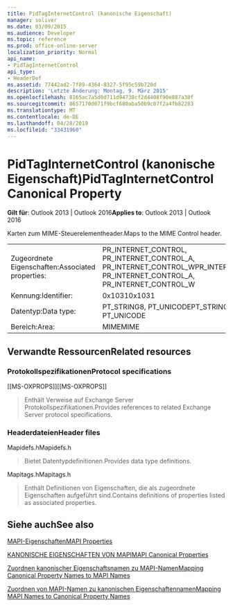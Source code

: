 ```yaml
---
title: PidTagInternetControl (kanonische Eigenschaft)
manager: soliver
ms.date: 03/09/2015
ms.audience: Developer
ms.topic: reference
ms.prod: office-online-server
localization_priority: Normal
api_name:
- PidTagInternetControl
api_type:
- HeaderDef
ms.assetid: 77442ad2-7f89-4364-8327-5f95c59b720d
description: 'Letzte Änderung: Montag, 9. März 2015'
ms.openlocfilehash: 8165ac7a5d0d711d94738cf2d4408f90e887a30f
ms.sourcegitcommit: 8657170d071f9bcf680aba50b9c07f2a4fb82283
ms.translationtype: MT
ms.contentlocale: de-DE
ms.lasthandoff: 04/28/2019
ms.locfileid: "33431960"
---
```

# <a name="pidtaginternetcontrol-canonical-property"></a><span data-ttu-id="fd47d-103">PidTagInternetControl (kanonische Eigenschaft)</span><span class="sxs-lookup"><span data-stu-id="fd47d-103">PidTagInternetControl Canonical Property</span></span>

  
  
<span data-ttu-id="fd47d-104">**Gilt für**: Outlook 2013 | Outlook 2016</span><span class="sxs-lookup"><span data-stu-id="fd47d-104">**Applies to**: Outlook 2013 | Outlook 2016</span></span> 
  
<span data-ttu-id="fd47d-105">Karten zum MIME-Steuerelementheader.</span><span class="sxs-lookup"><span data-stu-id="fd47d-105">Maps to the MIME Control header.</span></span>
  
|||
|:-----|:-----|
|<span data-ttu-id="fd47d-106">Zugeordnete Eigenschaften:</span><span class="sxs-lookup"><span data-stu-id="fd47d-106">Associated properties:</span></span>  <br/> |<span data-ttu-id="fd47d-107">PR_INTERNET_CONTROL, PR_INTERNET_CONTROL_A, PR_INTERNET_CONTROL_W</span><span class="sxs-lookup"><span data-stu-id="fd47d-107">PR_INTERNET_CONTROL, PR_INTERNET_CONTROL_A, PR_INTERNET_CONTROL_W</span></span>  <br/> |
|<span data-ttu-id="fd47d-108">Kennung:</span><span class="sxs-lookup"><span data-stu-id="fd47d-108">Identifier:</span></span>  <br/> |<span data-ttu-id="fd47d-109">0x1031</span><span class="sxs-lookup"><span data-stu-id="fd47d-109">0x1031</span></span>  <br/> |
|<span data-ttu-id="fd47d-110">Datentyp:</span><span class="sxs-lookup"><span data-stu-id="fd47d-110">Data type:</span></span>  <br/> |<span data-ttu-id="fd47d-111">PT_STRING8, PT_UNICODE</span><span class="sxs-lookup"><span data-stu-id="fd47d-111">PT_STRING8, PT_UNICODE</span></span>  <br/> |
|<span data-ttu-id="fd47d-112">Bereich:</span><span class="sxs-lookup"><span data-stu-id="fd47d-112">Area:</span></span>  <br/> |<span data-ttu-id="fd47d-113">MIME</span><span class="sxs-lookup"><span data-stu-id="fd47d-113">MIME</span></span>  <br/> |
   
## <a name="related-resources"></a><span data-ttu-id="fd47d-114">Verwandte Ressourcen</span><span class="sxs-lookup"><span data-stu-id="fd47d-114">Related resources</span></span>

### <a name="protocol-specifications"></a><span data-ttu-id="fd47d-115">Protokollspezifikationen</span><span class="sxs-lookup"><span data-stu-id="fd47d-115">Protocol specifications</span></span>

<span data-ttu-id="fd47d-116">[[MS-OXPROPS]]</span><span class="sxs-lookup"><span data-stu-id="fd47d-116">[[MS-OXPROPS]]</span></span> 
  
> <span data-ttu-id="fd47d-117">Enthält Verweise auf Exchange Server Protokollspezifikationen.</span><span class="sxs-lookup"><span data-stu-id="fd47d-117">Provides references to related Exchange Server protocol specifications.</span></span>
    
### <a name="header-files"></a><span data-ttu-id="fd47d-118">Headerdateien</span><span class="sxs-lookup"><span data-stu-id="fd47d-118">Header files</span></span>

<span data-ttu-id="fd47d-119">Mapidefs.h</span><span class="sxs-lookup"><span data-stu-id="fd47d-119">Mapidefs.h</span></span>
  
> <span data-ttu-id="fd47d-120">Bietet Datentypdefinitionen.</span><span class="sxs-lookup"><span data-stu-id="fd47d-120">Provides data type definitions.</span></span>
    
<span data-ttu-id="fd47d-121">Mapitags.h</span><span class="sxs-lookup"><span data-stu-id="fd47d-121">Mapitags.h</span></span>
  
> <span data-ttu-id="fd47d-122">Enthält Definitionen von Eigenschaften, die als zugeordnete Eigenschaften aufgeführt sind.</span><span class="sxs-lookup"><span data-stu-id="fd47d-122">Contains definitions of properties listed as associated properties.</span></span>
    
## <a name="see-also"></a><span data-ttu-id="fd47d-123">Siehe auch</span><span class="sxs-lookup"><span data-stu-id="fd47d-123">See also</span></span>



[<span data-ttu-id="fd47d-124">MAPI-Eigenschaften</span><span class="sxs-lookup"><span data-stu-id="fd47d-124">MAPI Properties</span></span>](mapi-properties.md)
  
[<span data-ttu-id="fd47d-125">KANONISCHE EIGENSCHAFTEN VON MAPI</span><span class="sxs-lookup"><span data-stu-id="fd47d-125">MAPI Canonical Properties</span></span>](mapi-canonical-properties.md)
  
[<span data-ttu-id="fd47d-126">Zuordnen kanonischer Eigenschaftsnamen zu MAPI-Namen</span><span class="sxs-lookup"><span data-stu-id="fd47d-126">Mapping Canonical Property Names to MAPI Names</span></span>](mapping-canonical-property-names-to-mapi-names.md)
  
[<span data-ttu-id="fd47d-127">Zuordnen von MAPI-Namen zu kanonischen Eigenschaftennamen</span><span class="sxs-lookup"><span data-stu-id="fd47d-127">Mapping MAPI Names to Canonical Property Names</span></span>](mapping-mapi-names-to-canonical-property-names.md)

